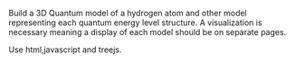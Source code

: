 
Build a 3D Quantum model of a hydrogen atom and other model representing each quantum energy level structure. A visualization is necessary meaning a display of each model should be on separate pages.

Use html,javascript and treejs.
